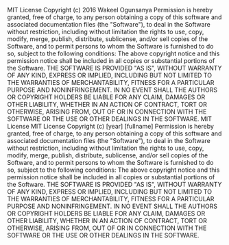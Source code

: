 MIT License
Copyright (c) 2016 Wakeel Ogunsanya
Permission is hereby granted, free of charge, to any
person obtaining a copy
of this software and associated documentation files (the
"Software"), to deal
in the Software without restriction, including without
limitation the rights
to use, copy, modify, merge, publish, distribute,
sublicense, and/or sell
copies of the Software, and to permit persons to whom
the Software is
furnished to do so, subject to the following conditions:
The above copyright notice and this permission notice
shall be included in all
copies or substantial portions of the Software.
THE SOFTWARE IS PROVIDED "AS IS", WITHOUT
WARRANTY OF ANY KIND, EXPRESS OR
IMPLIED, INCLUDING BUT NOT LIMITED TO THE
WARRANTIES OF MERCHANTABILITY,
FITNESS FOR A PARTICULAR PURPOSE AND
NONINFRINGEMENT. IN NO EVENT SHALL THE
AUTHORS OR COPYRIGHT HOLDERS BE LIABLE FOR ANY
CLAIM, DAMAGES OR OTHER
LIABILITY, WHETHER IN AN ACTION OF CONTRACT, TORT
OR OTHERWISE, ARISING FROM,
OUT OF OR IN CONNECTION WITH THE SOFTWARE OR
THE USE OR OTHER DEALINGS IN THE
SOFTWARE.
MIT License
MIT License
Copyright (c) [year] [fullname]
Permission is hereby granted, free of charge, to any
person obtaining a copy
of this software and associated documentation files (the
"Software"), to deal
in the Software without restriction, including without
limitation the rights
to use, copy, modify, merge, publish, distribute,
sublicense, and/or sell
copies of the Software, and to permit persons to whom
the Software is
furnished to do so, subject to the following conditions:
The above copyright notice and this permission notice
shall be included in all
copies or substantial portions of the Software.
THE SOFTWARE IS PROVIDED "AS IS", WITHOUT
WARRANTY OF ANY KIND, EXPRESS OR
IMPLIED, INCLUDING BUT NOT LIMITED TO THE
WARRANTIES OF MERCHANTABILITY,
FITNESS FOR A PARTICULAR PURPOSE AND
NONINFRINGEMENT. IN NO EVENT SHALL THE
AUTHORS OR COPYRIGHT HOLDERS BE LIABLE FOR ANY
CLAIM, DAMAGES OR OTHER
LIABILITY, WHETHER IN AN ACTION OF CONTRACT, TORT
OR OTHERWISE, ARISING FROM,
OUT OF OR IN CONNECTION WITH THE SOFTWARE OR
THE USE OR OTHER DEALINGS IN THE
SOFTWARE.
